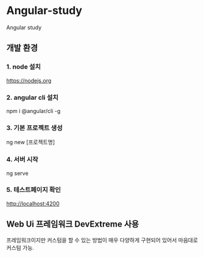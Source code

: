 # Angular-study
Angular study

## 개발 환경

### 1. node 설치
<a href="https://nodejs.org">https://nodejs.org</a>

### 2. angular cli 설치
npm i @angular/cli -g

### 3. 기본 프로젝트 생성
ng new [프로젝트명]

### 4. 서버 시작
ng serve

### 5. 테스트페이지 확인
<a href="http://localhost:4200">http://localhost:4200</a>

## Web Ui 프레임워크 DevExtreme 사용
프레임워크이지만 커스텀을 할 수 있는 방법이 매우 다양하게 구현되어 있어서 마음대로 커스텀 가능.
